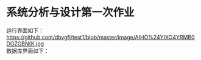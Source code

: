 # 系统分析与设计第一次作业
运行界面如下：
https://github.com/dbvgfj/test1/blob/master/image/AIHO%24YIXO4YRMB0DOZGBN(K.jpg    </br>
数据库界面如下：


